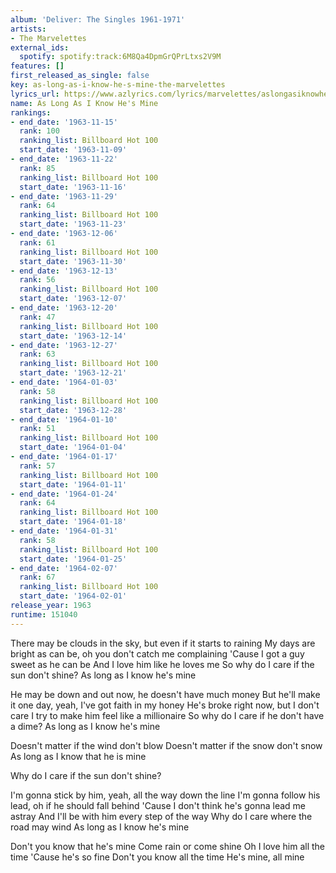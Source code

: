 ```yaml
---
album: 'Deliver: The Singles 1961-1971'
artists:
- The Marvelettes
external_ids:
  spotify: spotify:track:6M8Qa4DpmGrQPrLtxs2V9M
features: []
first_released_as_single: false
key: as-long-as-i-know-he-s-mine-the-marvelettes
lyrics_url: https://www.azlyrics.com/lyrics/marvelettes/aslongasiknowhesmine.html
name: As Long As I Know He's Mine
rankings:
- end_date: '1963-11-15'
  rank: 100
  ranking_list: Billboard Hot 100
  start_date: '1963-11-09'
- end_date: '1963-11-22'
  rank: 85
  ranking_list: Billboard Hot 100
  start_date: '1963-11-16'
- end_date: '1963-11-29'
  rank: 64
  ranking_list: Billboard Hot 100
  start_date: '1963-11-23'
- end_date: '1963-12-06'
  rank: 61
  ranking_list: Billboard Hot 100
  start_date: '1963-11-30'
- end_date: '1963-12-13'
  rank: 56
  ranking_list: Billboard Hot 100
  start_date: '1963-12-07'
- end_date: '1963-12-20'
  rank: 47
  ranking_list: Billboard Hot 100
  start_date: '1963-12-14'
- end_date: '1963-12-27'
  rank: 63
  ranking_list: Billboard Hot 100
  start_date: '1963-12-21'
- end_date: '1964-01-03'
  rank: 58
  ranking_list: Billboard Hot 100
  start_date: '1963-12-28'
- end_date: '1964-01-10'
  rank: 51
  ranking_list: Billboard Hot 100
  start_date: '1964-01-04'
- end_date: '1964-01-17'
  rank: 57
  ranking_list: Billboard Hot 100
  start_date: '1964-01-11'
- end_date: '1964-01-24'
  rank: 64
  ranking_list: Billboard Hot 100
  start_date: '1964-01-18'
- end_date: '1964-01-31'
  rank: 58
  ranking_list: Billboard Hot 100
  start_date: '1964-01-25'
- end_date: '1964-02-07'
  rank: 67
  ranking_list: Billboard Hot 100
  start_date: '1964-02-01'
release_year: 1963
runtime: 151040
---
```

There may be clouds in the sky, but even if it starts to raining
My days are bright as can be, oh you don't catch me complaining
'Cause I got a guy sweet as he can be
And I love him like he loves me
So why do I care if the sun don't shine?
As long as I know he's mine

He may be down and out now, he doesn't have much money
But he'll make it one day, yeah, I've got faith in my honey
He's broke right now, but I don't care
I try to make him feel like a millionaire
So why do I care if he don't have a dime?
As long as I know he's mine

Doesn't matter if the wind don't blow
Doesn't matter if the snow don't snow
As long as I know that he is mine

Why do I care if the sun don't shine?

I'm gonna stick by him, yeah, all the way down the line
I'm gonna follow his lead, oh if he should fall behind
'Cause I don't think he's gonna lead me astray
And I'll be with him every step of the way
Why do I care where the road may wind
As long as I know he's mine

Don't you know that he's mine
Come rain or come shine
Oh I love him all the time
'Cause he's so fine
Don't you know all the time
He's mine, all mine
